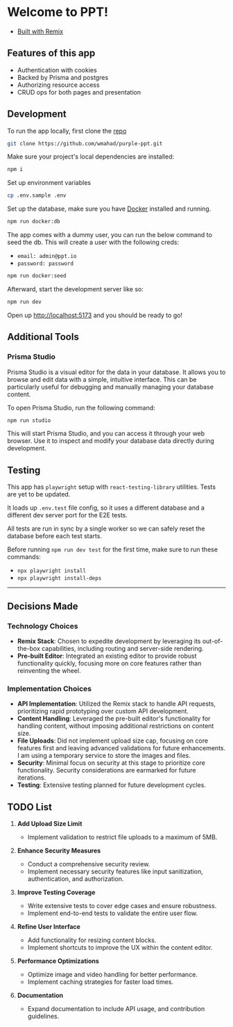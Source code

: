 # Welcome to PPT!

- [Built with Remix](https://remix.run/docs)

## Features of this app

- Authentication with cookies
- Backed by Prisma and postgres
- Authorizing resource access
- CRUD ops for both pages and presentation

## Development

To run the app locally, first clone the [repo](https://github.com/wmahad/purple-ppt.git)

```sh
git clone https://github.com/wmahad/purple-ppt.git
```

Make sure your project's local dependencies are installed:

```sh
npm i
```

Set up environment variables

```sh
cp .env.sample .env
```

Set up the database, make sure you have [Docker](https://www.docker.com/) installed and running.

```sh
npm run docker:db
```

The app comes with a dummy user, you can run the below command to seed the db. This will create a user with the following creds:

- `email: admin@ppt.io`
- `password: password`

```sh
npm run docker:seed
```

Afterward, start the development server like so:

```sh
npm run dev
```

Open up [http://localhost:5173](http://localhost:5173) and you should be ready to go!

## Additional Tools

### Prisma Studio

Prisma Studio is a visual editor for the data in your database. It allows you to browse and edit data with a simple, intuitive interface. This can be particularly useful for debugging and manually managing your database content.

To open Prisma Studio, run the following command:

```sh
npm run studio
```

This will start Prisma Studio, and you can access it through your web browser. Use it to inspect and modify your database data directly during development.

## Testing

This app has `playwright` setup with `react-testing-library` utilities. Tests are yet to be updated.

It loads up `.env.test` file config, so it uses a different database and a different dev server port for the E2E tests.

All tests are run in sync by a single worker so we can safely reset the database before each test starts.

Before running `npm run dev test` for the first time, make sure to run these commands:

- `npx playwright install`
- `npx playwright install-deps`

---

## Decisions Made

### Technology Choices

- **Remix Stack**: Chosen to expedite development by leveraging its out-of-the-box capabilities, including routing and server-side rendering.
- **Pre-built Editor**: Integrated an existing editor to provide robust functionality quickly, focusing more on core features rather than reinventing the wheel.

### Implementation Choices

- **API Implementation**: Utilized the Remix stack to handle API requests, prioritizing rapid prototyping over custom API development.
- **Content Handling**: Leveraged the pre-built editor's functionality for handling content, without imposing additional restrictions on content size.
- **File Uploads**: Did not implement upload size cap, focusing on core features first and leaving advanced validations for future enhancements. I am using a temporary service to store the images and files.
- **Security**: Minimal focus on security at this stage to prioritize core functionality. Security considerations are earmarked for future iterations.
- **Testing**: Extensive testing planned for future development cycles.

## TODO List

1. **Add Upload Size Limit**

   - Implement validation to restrict file uploads to a maximum of 5MB.

2. **Enhance Security Measures**

   - Conduct a comprehensive security review.
   - Implement necessary security features like input sanitization, authentication, and authorization.

3. **Improve Testing Coverage**

   - Write extensive tests to cover edge cases and ensure robustness.
   - Implement end-to-end tests to validate the entire user flow.

4. **Refine User Interface**

   - Add functionality for resizing content blocks.
   - Implement shortcuts to improve the UX within the content editor.

5. **Performance Optimizations**

   - Optimize image and video handling for better performance.
   - Implement caching strategies for faster load times.

6. **Documentation**
   - Expand documentation to include API usage, and contribution guidelines.
